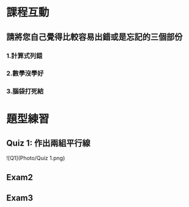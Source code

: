 # 課程互動
## 請將您自己覺得比較容易出錯或是忘記的三個部份
### 1.計算式列錯
### 2.數學沒學好
### 3.腦袋打死結

# 題型練習

## Quiz 1: 作出兩組平行線
![Q1](Photo/Quiz 1.png)

## Exam2

## Exam3
